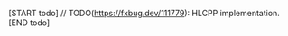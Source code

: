 <!-- TODO(https://fxbug.dev/111779): Remove this file once this impl is done. -->

[START todo]
// TODO(https://fxbug.dev/111779): HLCPP implementation.
[END todo]

